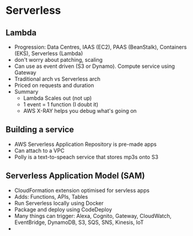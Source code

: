 # Serverless

## Lambda

- Progression: Data Centres, IAAS (EC2), PAAS (BeanStalk), Containers (EKS), Serverless (Lambda)
- don't worry about patching, scaling
- Can use as event driven (S3 or Dynamo). Compute service using Gateway
- Traditional arch vs Serverless arch
- Priced on requests and duration
- Summary
  - Lambda Scales out (not up)
  - 1 event = 1 function (I doubt it)
  - AWS X-RAY helps you debug what's going on

## Building a service

- AWS Serverless Application Repository is pre-made apps
- Can attach to a VPC
- Polly is a text-to-speach service that stores mp3s onto S3

## Serverless Application Model (SAM)

- CloudFormation extension optimised for servless apps
- Adds: Functions, APIs, Tables
- Run Serverless locally using Docker
- Package and deploy using CodeDeploy
- Many things can trigger: Alexa, Cognito, Gateway, CloudWatch, EventBridge, DynamoDB, S3, SQS, SNS, Kinesis, IoT
-
